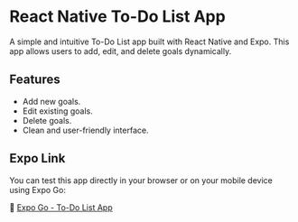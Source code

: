 # React Native To-Do List App

A simple and intuitive To-Do List app built with React Native and Expo. This app allows users to add, edit, and delete goals dynamically.

## Features
- Add new goals.
- Edit existing goals.
- Delete goals.
- Clean and user-friendly interface.

## Expo Link
You can test this app directly in your browser or on your mobile device using Expo Go:

🔗 [Expo Go - To-Do List App](https://snack.expo.dev/@zeyad_elbanna/to-do-list)


